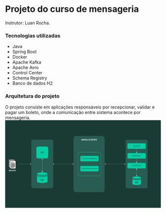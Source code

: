 # Projeto do curso de mensageria 
Instrutor: Luan Rocha.

### Tecnologias utilizadas
- Java
- Spring Boot
- Docker
- Apache Kafka
- Apache Avro
- Control Center
- Schema Registry
- Banco de dados H2

### Arquitetura do projeto
O projeto consiste em aplicações responsáveis por recepcionar, validar e pagar um boleto, 
onde a comunicação entre sistema acontece por mensageria.
![Alt Text](./images/arquitetura.gif)
